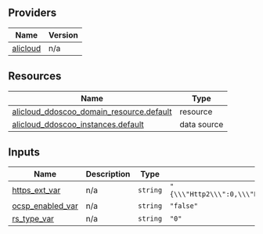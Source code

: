 <!-- BEGIN_TF_DOCS -->
## Providers

| Name | Version |
|------|---------|
| <a name="provider_alicloud"></a> [alicloud](#provider\_alicloud) | n/a |

## Resources

| Name | Type |
|------|------|
| [alicloud_ddoscoo_domain_resource.default](https://registry.terraform.io/providers/hashicorp/alicloud/latest/docs/resources/ddoscoo_domain_resource) | resource |
| [alicloud_ddoscoo_instances.default](https://registry.terraform.io/providers/hashicorp/alicloud/latest/docs/data-sources/ddoscoo_instances) | data source |

## Inputs

| Name | Description | Type | Default | Required |
|------|-------------|------|---------|:--------:|
| <a name="input_https_ext_var"></a> [https\_ext\_var](#input\_https\_ext\_var) | n/a | `string` | `"{\\\"Http2\\\":0,\\\"Http2https\\\":0,\\\"Https2http\\\":0}"` | no |
| <a name="input_ocsp_enabled_var"></a> [ocsp\_enabled\_var](#input\_ocsp\_enabled\_var) | n/a | `string` | `"false"` | no |
| <a name="input_rs_type_var"></a> [rs\_type\_var](#input\_rs\_type\_var) | n/a | `string` | `"0"` | no |
<!-- END_TF_DOCS -->    